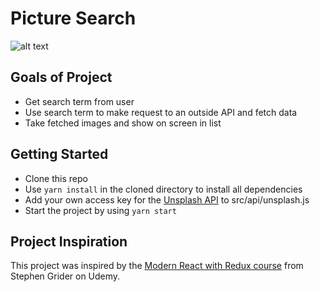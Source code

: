 # Picture Search

![alt text](https://github.com/tayloracox/picture-search/blob/master/public/picture-search-example.png "Demo of Picture Search project showing introductory text, a form field, and image results")

## Goals of Project
* Get search term from user
* Use search term to make request to an outside API and fetch data
* Take fetched images and show on screen in list

## Getting Started
* Clone this repo
* Use `yarn install` in the cloned directory to install all dependencies
* Add your own access key for the [Unsplash API](https://unsplash.com/developers) to src/api/unsplash.js
* Start the project by using `yarn start`

## Project Inspiration
This project was inspired by the [Modern React with Redux course](https://www.udemy.com/react-redux/) from Stephen Grider on Udemy.